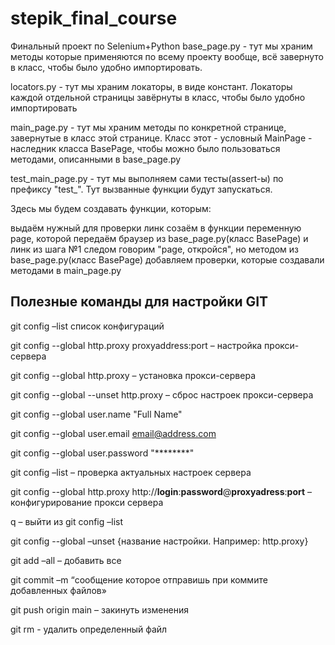 # stepik_final_course
Финальный проект по Selenium+Python
base_page.py - тут мы храним методы которые применяются по всему проекту вообще, всё завернуто в класс, чтобы было удобно импортировать.

locators.py - тут мы храним локаторы, в виде констант. Локаторы каждой отдельной страницы завёрнуты в класс, чтобы было удобно импортировать

main_page.py - тут мы храним методы по конкретной странице, завернутые в класс этой странице. Класс этот - условный MainPage - наследник класса BasePage, чтобы можно было пользоваться методами, описанными в base_page.py

test_main_page.py - тут мы выполняем сами тесты(assert-ы) по префиксу "test_". Тут вызванные функции будут запускаться.

Здесь мы будем создавать функции, которым:

выдаём нужный для проверки линк
созаём в функции переменную page, которой передаём браузер из base_page.py(класс BasePage) и линк из шага №1
следом говорим "page, откройся", но методом из base_page.py(класс BasePage)
добавляем проверки, которые создавали методами в main_page.py


## Полезные команды для настройки GIT

git config –list  список конфигураций

git config --global http.proxy proxyaddress:port – настройка прокси-сервера

git config --global http.proxy – установка прокси-сервера

git config --global --unset http.proxy – сброс настроек прокси-сервера

git config --global user.name "Full Name"

git config --global user.email email@address.com

git config --global user.password "********"

git config –list – проверка актуальных настроек сервера

git config --global http.proxy http://**login**:**password**@**proxyadress**:**port** – конфигурирование прокси сервера

q – выйти из git config –list

git config --global –unset {название настройки. Например: http.proxy}

git add –all – добавить все

git commit –m “сообщение которое отправишь при коммите добавленных файлов»

git push origin main – закинуть изменения

git rm <filename> - удалить определенный файл
 
